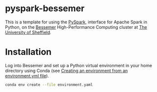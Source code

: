 # pyspark-bessemer

This is a template for using the [PySpark](https://spark.apache.org/docs/latest/api/python/index.html), interface for Apache Spark in Python, on the [Bessemer](https://docs.hpc.shef.ac.uk/en/latest/bessemer/index.html) High-Performance Computing cluster at [The University of Sheffield](https://www.sheffield.ac.uk/).

# Installation

Log into Bessemer and set up a Python virtual environment in your home directory using Conda (see [Creating an environment from an environment.yml file](https://conda.io/projects/conda/en/latest/user-guide/tasks/manage-environments.html#creating-an-environment-from-an-environment-yml-file)).

```bash
conda env create --file environment.yaml
```

